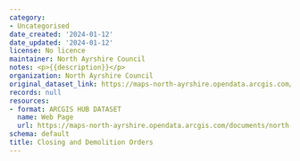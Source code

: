 ```yaml
---
category:
- Uncategorised
date_created: '2024-01-12'
date_updated: '2024-01-12'
license: No licence
maintainer: North Ayrshire Council
notes: <p>{{description}}</p>
organization: North Ayrshire Council
original_dataset_link: https://maps-north-ayrshire.opendata.arcgis.com/documents/north-ayrshire::closing-and-demolition-orders
records: null
resources:
- format: ARCGIS HUB DATASET
  name: Web Page
  url: https://maps-north-ayrshire.opendata.arcgis.com/documents/north-ayrshire::closing-and-demolition-orders
schema: default
title: Closing and Demolition Orders
---
```

